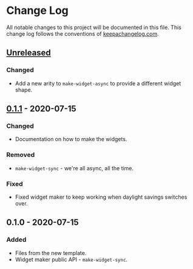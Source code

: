 # Change Log
All notable changes to this project will be documented in this file. This change log follows the conventions of [keepachangelog.com](http://keepachangelog.com/).

## [Unreleased]
### Changed
- Add a new arity to `make-widget-async` to provide a different widget shape.

## [0.1.1] - 2020-07-15
### Changed
- Documentation on how to make the widgets.

### Removed
- `make-widget-sync` - we're all async, all the time.

### Fixed
- Fixed widget maker to keep working when daylight savings switches over.

## 0.1.0 - 2020-07-15
### Added
- Files from the new template.
- Widget maker public API - `make-widget-sync`.

[Unreleased]: https://github.com/your-name/scratch/compare/0.1.1...HEAD
[0.1.1]: https://github.com/your-name/scratch/compare/0.1.0...0.1.1
